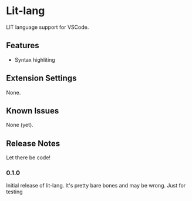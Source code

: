 # Lit-lang

LIT language support for VSCode.

## Features

- Syntax highliting

## Extension Settings

None.

## Known Issues

None (yet).

## Release Notes

Let there be code!

### 0.1.0

Initial release of lit-lang. It's pretty bare bones and may be wrong. Just for testing
